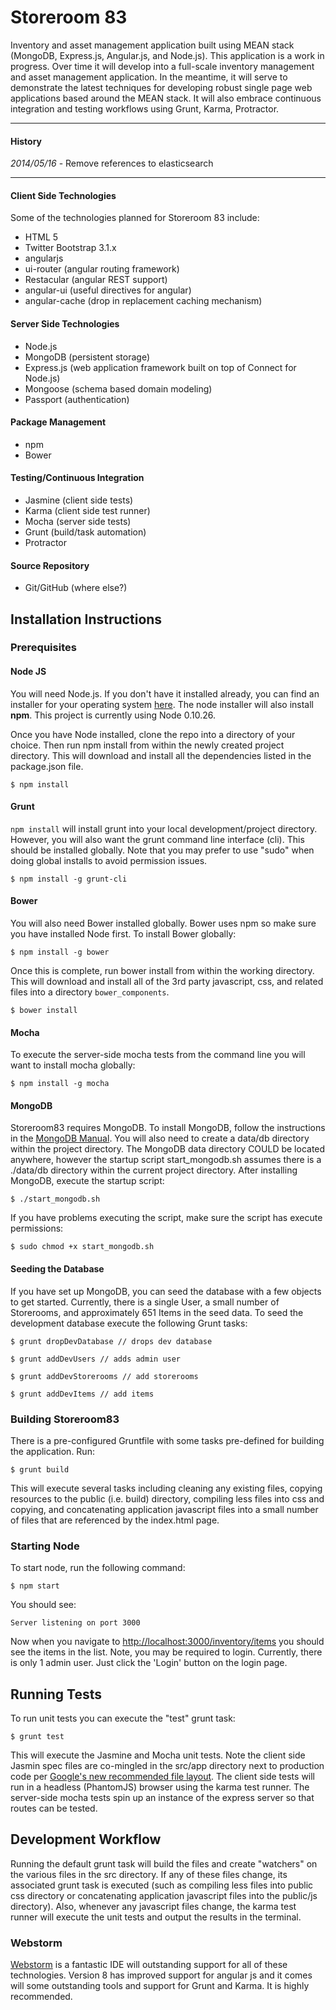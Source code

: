 # Storeroom 83

Inventory and asset management application built using MEAN stack (MongoDB, Express.js, Angular.js, and Node.js).  This application is a work in progress.  Over time it will develop into a full-scale inventory management and asset management application.  In the meantime, it will serve to demonstrate the latest techniques for developing robust single page web applications based around the MEAN stack.  It will also embrace continuous integration and testing workflows using Grunt, Karma, Protractor.

----

#### History

*2014/05/16* - Remove references to elasticsearch

----

#### Client Side Technologies

Some of the technologies planned for Storeroom 83 include:

* HTML 5
* Twitter Bootstrap 3.1.x
* angularjs
* ui-router (angular routing framework)
* Restacular (angular REST support)
* angular-ui (useful directives for angular)
* angular-cache (drop in replacement caching mechanism)

#### Server Side Technologies

* Node.js
* MongoDB  (persistent storage)
* Express.js  (web application framework built on top of Connect for Node.js)
* Mongoose (schema based domain modeling)
* Passport (authentication)

#### Package Management

* npm
* Bower

#### Testing/Continuous Integration

* Jasmine (client side tests)
* Karma (client side test runner)
* Mocha (server side tests)
* Grunt (build/task automation)
* Protractor

#### Source Repository

* Git/GitHub (where else?)

## Installation Instructions

### Prerequisites

#### Node JS

You will need Node.js.  If you don't have it installed already, you can find an installer for your operating system [here](http://nodejs.org "Get NodeJS"). The node installer will also install **npm**.  This project is currently using Node 0.10.26.

Once you have Node installed, clone the repo into a directory of your choice. Then run npm install from within the newly created project directory. This will download and install all the dependencies listed in the package.json file.

```
$ npm install
```

#### Grunt

`npm install` will install grunt into your local development/project directory.  However, you will also want the grunt command line interface (cli).  This should be installed globally. Note that you may prefer to use "sudo" when doing global installs to avoid permission issues.

```
$ npm install -g grunt-cli
```

#### Bower

You will also need Bower installed globally.  Bower uses npm so make sure you have installed Node first. To install Bower globally:

```
$ npm install -g bower
```

Once this is complete, run bower install from within the working directory.  This will download and install all of the 3rd party javascript, css, and related files into a directory `bower_components`.

```
$ bower install
```

#### Mocha

To execute the server-side mocha tests from the command line you will want to install mocha globally:

```
$ npm install -g mocha
```

#### MongoDB

Storeroom83 requires MongoDB.  To install MongoDB, follow the instructions in the [MongoDB Manual](http://docs.mongodb.org/manual/). You will also need to create a data/db directory within the project directory.  The MongoDB data directory COULD be located anywhere, however the startup script start_mongodb.sh assumes there is a ./data/db directory within the current project directory.  After installing MongoDB, execute the startup script:

```
$ ./start_mongodb.sh
```

If you have problems executing the script, make sure the script has execute permissions:

```
$ sudo chmod +x start_mongodb.sh
```

#### Seeding the Database

If you have set up MongoDB, you can seed the database with a few objects to get started.  Currently, there is a single User, a small number of Storerooms, and approximately 651 Items in the seed data.  To seed the development database execute the following Grunt tasks:

```
$ grunt dropDevDatabase // drops dev database
```

```
$ grunt addDevUsers // adds admin user
```

```
$ grunt addDevStorerooms // add storerooms
```

```
$ grunt addDevItems // add items
```

### Building Storeroom83

There is a pre-configured Gruntfile with some tasks pre-defined for building the application.  Run:

```
$ grunt build
```

This will execute several tasks including cleaning any existing files, copying resources to the public (i.e. build) directory, compiling less files into css and copying, and concatenating application javascript files into a small number of files that are referenced by the index.html page.

### Starting Node

To start node, run the following command:

```
$ npm start
```

You should see:

```
Server listening on port 3000
```

Now when you navigate to [http://localhost:3000/inventory/items](http://localhost:3000/inventory/items) you should see the items in the list. Note, you may be required to login.  Currently, there is only 1 admin user.  Just click the 'Login' button on the login page.

## Running Tests

To run unit tests you can execute the "test" grunt task:

```
$ grunt test
```

This will execute the Jasmine and Mocha unit tests.  Note the client side Jasmin spec files are co-mingled in the src/app directory next to production code per [Google's new recommended file layout](http://blog.angularjs.org/2014/02/an-angularjs-style-guide-and-best.html).  The client side tests will run in a headless (PhantomJS) browser using the karma test runner.  The server-side mocha tests spin up an instance of the express server so that routes can be tested.

## Development Workflow

Running the default grunt task will build the files and create "watchers" on the various files in the src directory.  If any of these files change, its associated grunt task is executed (such as compiling less files into public css directory or concatenating application javascript files into the public/js directory).  Also, whenever any javascript files change, the karma test runner will execute the unit tests and output the results in the terminal.

### Webstorm

[Webstorm](http://www.jetbrains.com) is a fantastic IDE will outstanding support for all of these technologies.  Version 8 has improved support for angular js and it comes will some outstanding tools and support for Grunt and Karma.  It is highly recommended.





